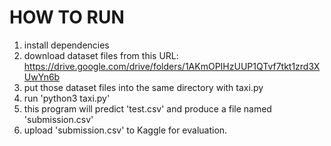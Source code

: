 # HOW TO RUN
1. install dependencies
2. download dataset files from this URL:
https://drive.google.com/drive/folders/1AKmOPIHzUUP1QTvf7tkt1zrd3XUwYn6b
3. put those dataset files into the same directory with taxi.py
4. run 'python3 taxi.py'
5. this program will predict 'test.csv' and produce a file named 'submission.csv'
6. upload 'submission.csv' to Kaggle for evaluation.


